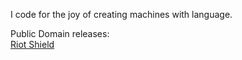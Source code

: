 I code for the joy of creating machines with language.

Public Domain releases:  
[Riot Shield](https://github.com/telekrex/riot-shield)
